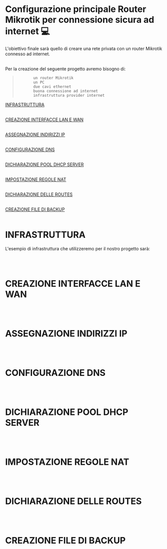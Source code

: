 # Configurazione principale Router Mikrotik per connessione sicura ad internet :computer:
L'obiettivo finale sarà quello di creare una rete privata con un router Mikrotik connesso ad internet.<br>
<br>

Per la creazione del seguente progetto avremo bisogno di:
>            un router Mikrotik
>            un PC
>            due cavi ethernet
>            buona connessione ad internet
>            infrastruttura provider internet

[INFRASTRUTTURA](#INFRASTRUTTURA)<br><br>

[CREAZIONE INTERFACCE LAN E WAN](#CREAZIONE-INTERFACCE-LAN-E-WAN)<br><br>

[ASSEGNAZIONE INDIRIZZI IP](#ASSEGNAZIONE-INDIRIZZI-IP)<br><br>

[CONFIGURAZIONE DNS](#CONFIGURAZIONE-DNS)<br><br>

[DICHIARAZIONE POOL DHCP SERVER](#DICHIARAZIONE-POOL-DHCP-SERVER)<br><br>

[IMPOSTAZIONE REGOLE NAT](#IMPOSTAZIONE-REGOLE-NAT)<br><br>

[DICHIARAZIONE DELLE ROUTES](#DICHIARAZIONE-DELLE-ROUTES)<br><br>

[CREAZIONE FILE DI BACKUP](#CREAZIONE-FILE-DI-BACKUP)<br><br>

# INFRASTRUTTURA
L'esempio di infrastruttura che utilizzeremo per il nostro progetto sarà:<br>

<br><br>

# CREAZIONE INTERFACCE LAN E WAN

<br><br>

# ASSEGNAZIONE INDIRIZZI IP

<br><br>

# CONFIGURAZIONE DNS

<br><br>

# DICHIARAZIONE POOL DHCP SERVER

<br><br>

# IMPOSTAZIONE REGOLE NAT

<br><br>

# DICHIARAZIONE DELLE ROUTES

<br><br>

# CREAZIONE FILE DI BACKUP

<br><br>
